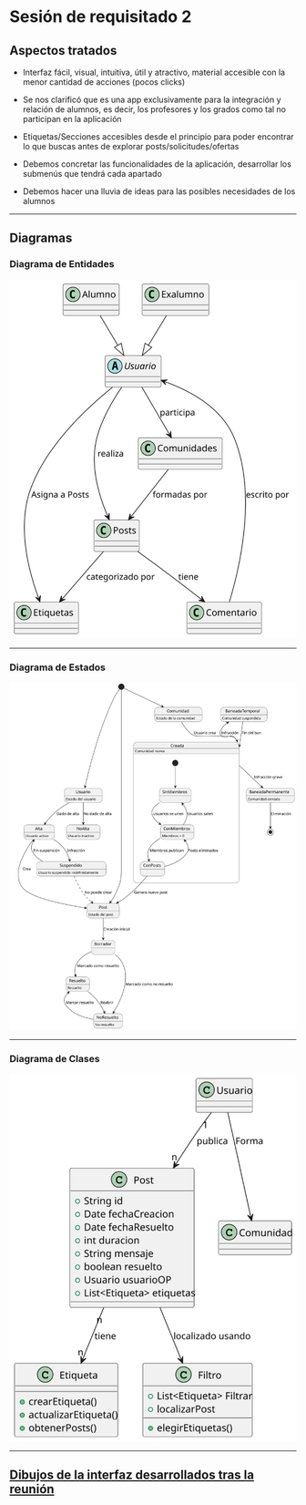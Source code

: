 # Sesión de requisitado 2

## Aspectos tratados

- Interfaz fácil, visual, intuitiva, útil y atractivo, material accesible con la menor cantidad de acciones (pocos clicks)

- Se nos clarificó que es una app exclusivamente para la integración y relación de alumnos, es decir, los profesores y los grados como tal no participan en la aplicación

- Etiquetas/Secciones accesibles desde el principio para poder encontrar lo que buscas antes de explorar posts/solicitudes/ofertas

- Debemos concretar las funcionalidades de la aplicación, desarrollar los submenús que tendrá cada apartado

- Debemos hacer una lluvia de ideas para las posibles necesidades de los alumnos

---
## Diagramas

### Diagrama de Entidades
![Diagrama de Entidades](../../MdD/DdObjetos/4ª_Iteración/DdEntidades.svg)

---
### Diagrama de Estados
![Diagrama de Estados](../../MdD/DdEstados/3ª_Iteración/DdEstados.svg)

---
### Diagrama de Clases
![Diagrama de Entidades](../../MdD/DdClases/4ª_Iteración/DdClases.svg)

---
## [Dibujos de la interfaz desarrollados tras la reunión](../../images/interfaz/2ª_version)
